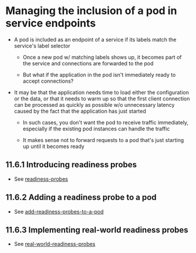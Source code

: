 # Managing the inclusion of a pod in service endpoints

* A pod is included as an endpoint of a service if its labels match the service's label selector

  * Once a new pod w/ matching labels shows up, it becomes part of the service and connections are forwarded to the pod

  * But what if the application in the pod isn't immediately ready to accept connections?

* It may be that the application needs time to load either the configuration or the data, or that it needs to warm up so that the first client connection can be processed as quickly as possible w/o unnecessary latency caused by the fact that the application has just started

  * In such cases, you don't want the pod to receive traffic immediately, especially if the existing pod instances can handle the traffic

  * It makes sense not to forward requests to a pod that's just starting up until it becomes ready

## 11.6.1 Introducing readiness probes

* See [readiness-probes](readiness-probes/README.md)

## 11.6.2 Adding a readiness probe to a pod

* See [add-readiness-probes-to-a-pod](add-readiness-probes-to-a-pod/README.md)

## 11.6.3 Implementing real-world readiness probes

* See [real-world-readiness-probes](real-world-readiness-probes/README.md)
